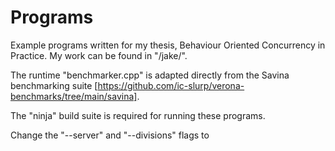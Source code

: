 # Programs

Example programs written for my thesis, Behaviour Oriented Concurrency in Practice. My work can be found in "/jake/".

The runtime "benchmarker.cpp" is adapted directly from the Savina benchmarking suite [https://github.com/ic-slurp/verona-benchmarks/tree/main/savina].

The "ninja" build suite is required for running these programs.

Change the "--server" and "--divisions" flags to 

